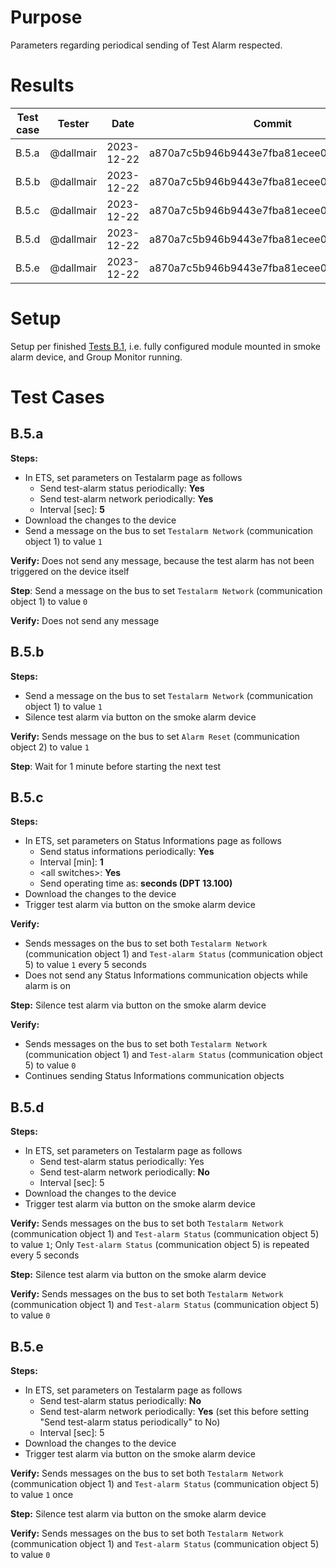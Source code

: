 # Purpose
Parameters regarding periodical sending of Test Alarm respected.

# Results

| Test case | Tester | Date | Commit | Result |
| --- | --- | --- | --- | :---: |
| B.5.a | @dallmair | 2023-12-22 | a870a7c5b946b9443e7fba81ecee02e796dd77a9 | :ok: |
| B.5.b | @dallmair | 2023-12-22 | a870a7c5b946b9443e7fba81ecee02e796dd77a9 | :ok: |
| B.5.c | @dallmair | 2023-12-22 | a870a7c5b946b9443e7fba81ecee02e796dd77a9 | :ok: |
| B.5.d | @dallmair | 2023-12-22 | a870a7c5b946b9443e7fba81ecee02e796dd77a9 | :ok: |
| B.5.e | @dallmair | 2023-12-22 | a870a7c5b946b9443e7fba81ecee02e796dd77a9 | :ok: |

# Setup
Setup per finished [Tests B.1](tests_B_1.md), i.e. fully configured module mounted in smoke alarm device, and Group Monitor running.

# Test Cases

## B.5.a

**Steps:**
* In ETS, set parameters on Testalarm page as follows
  - Send test-alarm status periodically: **Yes**
  - Send test-alarm network periodically: **Yes**
  - Interval [sec]: **5**
* Download the changes to the device
* Send a message on the bus to set `Testalarm Network` (communication object 1) to value `1`

**Verify:** Does not send any message, because the test alarm has not been triggered on the device itself

**Step**: Send a message on the bus to set `Testalarm Network` (communication object 1) to value `0`

**Verify:** Does not send any message

## B.5.b

**Steps:**
* Send a message on the bus to set `Testalarm Network` (communication object 1) to value `1`
* Silence test alarm via button on the smoke alarm device

**Verify:** Sends message on the bus to set `Alarm Reset` (communication object 2) to value `1`

**Step**: Wait for 1 minute before starting the next test

## B.5.c

**Steps:**
* In ETS, set parameters on Status Informations page as follows
  - Send status informations periodically: **Yes**
  - Interval [min]: **1**
  - \<all switches>: **Yes**
  - Send operating time as: **seconds (DPT 13.100)**
* Download the changes to the device
* Trigger test alarm via button on the smoke alarm device

**Verify:**
* Sends messages on the bus to set both `Testalarm Network` (communication object 1) and `Test-alarm Status` (communication object 5) to value `1` every 5 seconds
* Does not send any Status Informations communication objects while alarm is on

**Step:** Silence test alarm via button on the smoke alarm device

**Verify:**
* Sends messages on the bus to set both `Testalarm Network` (communication object 1) and `Test-alarm Status` (communication object 5) to value `0`
* Continues sending Status Informations communication objects

## B.5.d

**Steps:**
* In ETS, set parameters on Testalarm page as follows
  - Send test-alarm status periodically: Yes
  - Send test-alarm network periodically: **No**
  - Interval [sec]: 5
* Download the changes to the device
* Trigger test alarm via button on the smoke alarm device

**Verify:** Sends messages on the bus to set both `Testalarm Network` (communication object 1) and `Test-alarm Status` (communication object 5) to value `1`; Only `Test-alarm Status` (communication object 5) is repeated every 5 seconds

**Step:** Silence test alarm via button on the smoke alarm device

**Verify:** Sends messages on the bus to set both `Testalarm Network` (communication object 1) and `Test-alarm Status` (communication object 5) to value `0`

## B.5.e

**Steps:**
* In ETS, set parameters on Testalarm page as follows
  - Send test-alarm status periodically: **No**
  - Send test-alarm network periodically: **Yes** (set this before setting "Send test-alarm status periodically" to No)
  - Interval [sec]: 5
* Download the changes to the device
* Trigger test alarm via button on the smoke alarm device

**Verify:** Sends messages on the bus to set both `Testalarm Network` (communication object 1) and `Test-alarm Status` (communication object 5) to value `1` once

**Step:** Silence test alarm via button on the smoke alarm device

**Verify:** Sends messages on the bus to set both `Testalarm Network` (communication object 1) and `Test-alarm Status` (communication object 5) to value `0`
